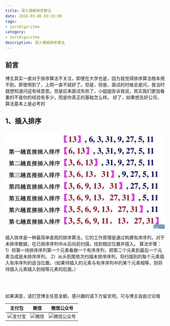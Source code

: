 ```yaml
---
title: 深入理解排序算法
date: 2018-03-06 03:33:00
tags: 
- SortAlgorithm
category: 
- SortAlgorithm
description: 深入理解排序算法
---
```

<!-- image url 
https://raw.githubusercontent.com/HealerJean123/HealerJean123.github.io/master/blogImages
　　首行缩进
<font color="red">  </font>
-->

## 前言

博主其实一直对于排序算法不关注，即使在大学也是，因为我觉得排序算法根本用不到，即使用到了，上网一查不就好了。但是，但是，面试的时候总是问，我当时就想知道问这有啥意思。但是后来面试失败了，小姐姐告诉我说，其实我们更加看重的不是你的经验有多少，而是你真正的基础怎么样。 好了，如果想去好公司，算法基本上是必考的

## 1、插入排序

![WX20180420-174317@2x](markdownImage/WX20180420-174317@2x.png)


插入排序是一种最简单直观的排序算法，它的工作原理是通过构建有序序列，对于未排序数据，在已排序序列中从后向前扫描，找到相应位置并插入。
算法步骤：
1）将第一待排序序列第一个元素看做一个有序序列，把第二个元素到最后一个元素当成是未排序序列。
2）从头到尾依次扫描未排序序列，将扫描到的每个元素插入有序序列的适当位置。（如果待插入的元素与有序序列中的某个元素相等，则将待插入元素插入到相等元素的后面。）




<br/><br/><br/>
如果满意，请打赏博主任意金额，感兴趣的请下方留言吧。可与博主自由讨论哦

|支付包 | 微信|微信公众号|
|:-------:|:-------:|:------:|
|![支付宝](https://raw.githubusercontent.com/HealerJean123/HealerJean123.github.io/master/assets/img/tctip/alpay.jpg) | ![微信](https://raw.githubusercontent.com/HealerJean123/HealerJean123.github.io/master/assets/img/tctip/weixin.jpg)|![微信公众号](https://raw.githubusercontent.com/HealerJean123/HealerJean123.github.io/master/assets/img/my/qrcode_for_gh_a23c07a2da9e_258.jpg)|




<!-- Gitalk 评论 start  -->

<link rel="stylesheet" href="https://unpkg.com/gitalk/dist/gitalk.css">
<script src="https://unpkg.com/gitalk@latest/dist/gitalk.min.js"></script> 
<div id="gitalk-container"></div>    
 <script type="text/javascript">
    var gitalk = new Gitalk({
		clientID: `1d164cd85549874d0e3a`,
		clientSecret: `527c3d223d1e6608953e835b547061037d140355`,
		repo: `HealerJean123.github.io`,
		owner: 'HealerJean123',
		admin: ['HealerJean123'],
		id: 'AAAAAAAAAAAAAA',
    });
    gitalk.render('gitalk-container');
</script> 

<!-- Gitalk end -->

